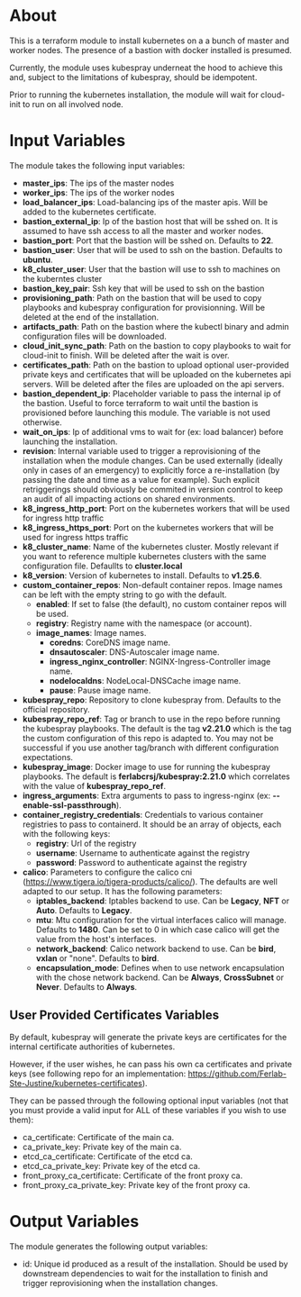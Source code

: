 # About

This is a terraform module to install kubernetes on a a bunch of master and worker nodes. The presence of a bastion with docker installed is presumed.

Currently, the module uses kubespray underneat the hood to achieve this and, subject to the limitations of kubespray, should be idempotent.

Prior to running the kubernetes installation, the module will wait for cloud-init to run on all involved node.

# Input Variables

The module takes the following input variables:

- **master_ips**: The ips of the master nodes
- **worker_ips**: The ips of the worker nodes
- **load_balancer_ips**: Load-balancing ips of the master apis. Will be added to the kubernetes certificate.
- **bastion_external_ip**: Ip of the bastion host that will be sshed on. It is assumed to have ssh access to all the master and worker nodes.
- **bastion_port**: Port that the bastion will be sshed on. Defaults to **22**.
- **bastion_user**: User that will be used to ssh on the bastion. Defaults to **ubuntu**.
- **k8_cluster_user**: User that the bastion will use to ssh to machines on the kuberntes cluster
- **bastion_key_pair**: Ssh key that will be used to ssh on the bastion
- **provisioning_path**: Path on the bastion that will be used to copy playbooks and kubespray configuration for provisionning. Will be deleted at the end of the installation.
- **artifacts_path**: Path on the bastion where the kubectl binary and admin configuration files will be downloaded.
- **cloud_init_sync_path**: Path on the bastion to copy playbooks to wait for cloud-init to finish. Will be deleted after the wait is over.
- **certificates_path**: Path on the bastion to upload optional user-provided private keys and certificates that will be uploaded on the kubernetes api servers. Will be deleted after the files are uploaded on the api servers.
- **bastion_dependent_ip**: Placeholder variable to pass the internal ip of the bastion. Useful to force terraform to wait until the bastion is provisioned before launching this module. The variable is not used otherwise.
- **wait_on_ips**: Ip of additional vms to wait for (ex: load balancer) before launching the installation.
- **revision**: Internal variable used to trigger a reprovisioning of the installation when the module changes. Can be used externally (ideally only in cases of an emergency) to explicitly force a re-installation (by passing the date and time as a value for example). Such explicit retriggerings should obviously be commited in version control to keep an audit of all impacting actions on shared environments.
- **k8_ingress_http_port**: Port on the kubernetes workers that will be used for ingress http traffic
- **k8_ingress_https_port**: Port on the kubernetes workers that will be used for ingress https traffic
- **k8_cluster_name**: Name of the kubernetes cluster. Mostly relevant if you want to reference multiple kubernetes clusters with the same configuration file. Defaullts to **cluster.local**
- **k8_version**: Version of kubernetes to install. Defaults to **v1.25.6**.
- **custom_container_repos**: Non-default container repos. Image names can be left with the empty string to go with the default.
  - **enabled**: If set to false (the default), no custom container repos will be used.
  - **registry**: Registry name with the namespace (or account).
  - **image_names**: Image names.
    - **coredns**: CoreDNS image name.
    - **dnsautoscaler**: DNS-Autoscaler image name.
    - **ingress_nginx_controller**: NGINX-Ingress-Controller image name.
    - **nodelocaldns**: NodeLocal-DNSCache image name.
    - **pause**: Pause image name.
- **kubespray_repo**: Repository to clone kubespray from. Defaults to the official repository.
- **kubespray_repo_ref**: Tag or branch to use in the repo before running the kubespray playbooks. The default is the tag **v2.21.0** which is the tag the custom configuration of this repo is adapted to. You may not be successful if you use another tag/branch with different configuration expectations.
- **kubespray_image**: Docker image to use for running the kubespray playbooks. The default is **ferlabcrsj/kubespray:2.21.0** which correlates with the value of **kubespray_repo_ref**.
- **ingress_arguments**: Extra arguments to pass to ingress-nginx (ex: **--enable-ssl-passthrough**).
- **container_registry_credentials**: Credentials to various container registries to pass to containerd. It should be an array of objects, each with the following keys:
  - **registry**: Url of the registry
  - **username**: Username to authenticate against the registry
  - **password**: Password to authenticate against the registry
- **calico**: Parameters to configure the calico cni (https://www.tigera.io/tigera-products/calico/). The defaults are well adapted to our setup. It has the following parameters:
  - **iptables_backend**: Iptables backend to use. Can be **Legacy**, **NFT** or **Auto**. Defaults to **Legacy**.
  - **mtu**: Mtu configuration for the virtual interfaces calico will manage. Defaults to **1480**. Can be set to 0 in which case calico will get the value from the host's interfaces.
  - **network_backend**: Calico network backend to use. Can be **bird**, **vxlan** or "none". Defaults to **bird**.
  - **encapsulation_mode**: Defines when to use network encapsulation with the chose network backend. Can be **Always**, **CrossSubnet** or **Never**. Defaults to **Always**.

## User Provided Certificates Variables

By default, kubespray will generate the private keys are certificates for the internal certificate authorities of kubernetes.

However, if the user wishes, he can pass his own ca certificates and private keys (see following repo for an implementation: https://github.com/Ferlab-Ste-Justine/kubernetes-certificates).

They can be passed through the following optional input variables (not that you must provide a valid input for ALL of these variables if you wish to use them):

- ca_certificate: Certificate of the main ca.
- ca_private_key: Private key of the main ca.
- etcd_ca_certificate: Certificate of the etcd ca.
- etcd_ca_private_key: Private key of the etcd ca.
- front_proxy_ca_certificate: Certificate of the front proxy ca.
- front_proxy_ca_private_key: Private key of the front proxy ca.

# Output Variables

The module generates the following output variables:

- id: Unique id produced as a result of the installation. Should be used by downstream dependencies to wait for the installation to finish and trigger reprovisioning when the installation changes.